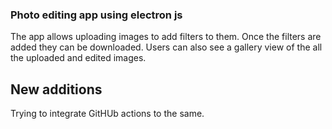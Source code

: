 ### Photo editing app using electron js

The app allows uploading images to add filters to them.
Once the filters are added they can be downloaded.
Users can also see a gallery view of the all the uploaded and edited images.

## New additions

Trying to integrate GitHUb actions to the same.
